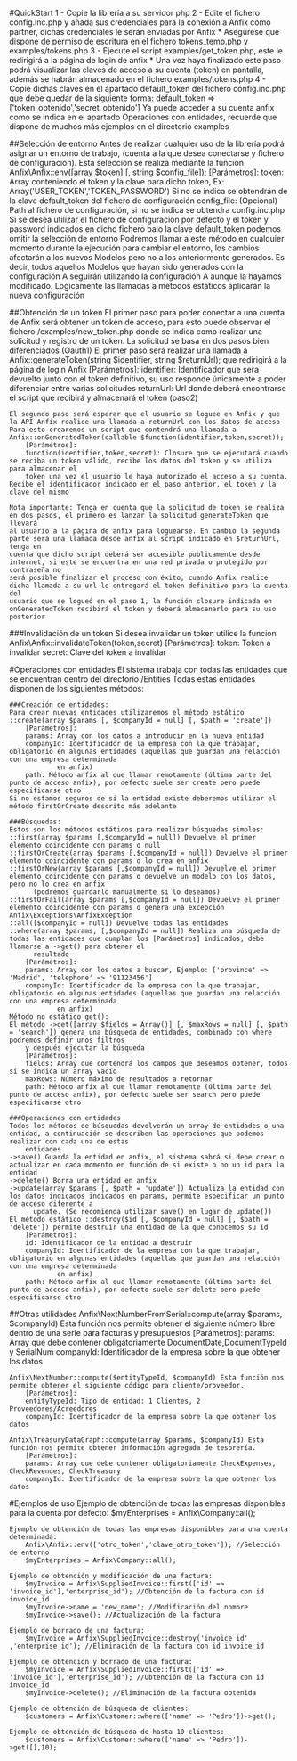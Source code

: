 #QuickStart
    1 - Copie la librería a su servidor php
    2 - Edite el fichero config.inc.php y añada sus credenciales para la conexión a Anfix como partner, dichas credenciales le serán enviadas por Anfix
      * Asegúrese que dispone de permiso de escritura en el fichero tokens_temp.php y examples/tokens.php
    3 - Ejecute el script examples/get_token.php, este le redirigirá a la página de login de anfix
      * Una vez haya finalizado este paso podrá visualizar las claves de acceso a su cuenta (token) en pantalla, además se habrán almacenado en el fichero examples/tokens.php
    4 - Copie dichas claves en el apartado default_token del fichero config.inc.php que debe quedar de la siguiente forma: default_token => ['token_obtenido','secret_obtenido']
    Ya puede acceder a su cuenta anfix como se indica en el apartado Operaciones con entidades, recuerde que dispone de muchos más ejemplos en el directorio examples

##Selección de entorno
	Antes de realizar cualquier uso de la librería podrá asignar un entorno de trabajo, (cuenta a la que desea conectarse y fichero de configuración).
	Esta selección se realiza mediante la función Anfix\Anfix::env([array $token] [, string $config_file]);
		[Parámetros]:
		token: Array conteniendo el token y la clave para dicho token, Ex: Array('USER_TOKEN','TOKEN_PASSWORD') Si no se indica se obtendrán de la clave default_token
        del fichero de configuración
		config_file: (Opcional) Path al fichero de configuración, si no se indica se obtendra config.inc.php
	Si se desea utilizar el fichero de configuración por defecto y el token y password indicados en dicho fichero bajo la clave default_token podemos omitir
	la selección de entorno
	Podremos llamar a este método en cualquier momento durante la ejecución para cambiar el entorno, los cambios afectarán a los nuevos Modelos pero no a los
	anteriormente generados. Es decir, todos aquellos Modelos que hayan sido generados con la configuración A seguirán utilizando la configuración A aunque la 
	hayamos modificado. Logicamente las llamadas a métodos estáticos aplicarán la nueva configuración
        	
##Obtención de un token
	El primer paso para poder conectar a una cuenta de Anfix será obtener un token de acceso, para esto puede observar el fichero /examples/new_token.php
	donde se indica como realizar una solicitud y registro de un token. La solicitud se basa en dos pasos bien diferenciados (Oauth1)
	El primer paso será realizar una llamada a Anfix::generateToken(string $identifier, string $returnUrl); que redirigirá a la página de login Anfix
		[Parámetros]:
		identifier: Identificador que sera devuelto junto con el token definitivo, su uso responde únicamente a poder diferenciar entre varias solicitudes
		returnUrl: Url donde deberá encontrarse el script que recibirá y almacenará el token (paso2)

	El segundo paso será esperar que el usuario se loguee en Anfix y que la API Anfix realice una llamada a returnUrl con los datos de acceso
	Para esto crearemos un script que contendrá una llamada a Anfix::onGeneratedToken(callable $function(identifier,token,secret)); 
		[Parámetros]:
		function(identifier,token,secret): Closure que se ejecutará cuando se reciba un token válido, recibe los datos del token y se utiliza para almacenar el 
		token una vez el usuario le haya autorizado el acceso a su cuenta. Recibe el identificador indicado en el paso anterior, el token y la clave del mismo

	Nota importante: Tenga en cuenta que la solicitud de token se realiza en dos pasos, el primero es lanzar la solicitud generateToken que llevará
	al usuario a la página de anfix para loguearse. En cambio la segunda parte será una llamada desde anfix al script indicado en $returnUrl, tenga en
	cuenta que dicho script deberá ser accesible publicamente desde internet, si este se encuentra en una red privada o protegido por contraseña no 
	será posible finalizar el proceso con éxito, cuando Anfix realice dicha llamada a su url le entregará el token definitivo para la cuenta del 
	usuario que se logueó en el paso 1, la función closure indicada en onGeneratedToken recibirá el token y deberá almacenarlo para su uso posterior

###Invalidación de un token
    Si desea invalidar un token utilice la funcion Anfix\Anfix::invalidateToken(token,secret)
        [Parámetros]:
        token: Token a invalidar
        secret: Clave del token a invalidar	
		
#Operaciones con entidades
	El sistema trabaja con todas las entidades que se encuentran dentro del directorio /Entities
	Todas estas entidades disponen de los siguientes métodos:
	
	###Creación de entidades:
	Para crear nuevas entidades utilizaremos el método estático ::create(array $params [, $companyId = null] [, $path = 'create'])
		[Parámetros]:
		params: Array con los datos a introducir en la nueva entidad
		companyId: Identificador de la empresa con la que trabajar, obligatorio en algunas entidades (aquellas que guardan una relacción con una empresa determinada
                en anfix)
		path: Método anfix al que llamar remotamente (última parte del punto de acceso anfix), por defecto suele ser create pero puede especificarse otro
	Si no estamos seguros de si la entidad existe deberemos utilizar el método firstOrCreate descrito más adelante	
	
	###Búsquedas:
	Estos son los métodos estáticos para realizar búsquedas simples:
	::first(array $params [,$companyId = null]) Devuelve el primer elemento coincidente con params o null
	::firstOrCreate(array $params [,$companyId = null]) Devuelve el primer elemento coincidente con params o lo crea en anfix
	::firstOrNew(array $params [,$companyId = null]) Devuelve el primer elemento coincidente con params o devuelve un modelo con los datos, pero no lo crea en anfix     
          (podremos guardarlo manualmente si lo deseamos)
	::firstOrFail(array $params [,$companyId = null]) Devuelve el primer elemento coincidente con params o genera una excepción Anfix\Exceptions\AnfixException
	::all([$companyId = null]) Devuelve todas las entidades
	::where(array $params, [,$companyId = null]) Realiza una búsqueda de todas las entidades que cumplan los [Parámetros] indicados, debe llamarse a ->get() para obtener el
          resultado
		[Parámetros]:
		params: Array con los datos a buscar, Ejemplo: ['province' => 'Madrid', 'telephone' => '91123456']
		companyId: Identificador de la empresa con la que trabajar, obligatorio en algunas entidades (aquellas que guardan una relacción con una empresa determinada
                en anfix)
	Método no estático get():
	El método ->get([array $fields = Array()] [, $maxRows = null] [, $path = 'search']) genera una búsqueda de entidades, combinado con where podremos definir unos filtros
        y después ejecutar la búsqueda
		[Parámetros]:
		fields: Array que contendrá los campos que deseamos obtener, todos si se indica un array vacío
		maxRows: Número máximo de resultados a retornar
		path: Método anfix al que llamar remotamente (última parte del punto de acceso anfix), por defecto suele ser search pero puede especificarse otro
		
	###Operaciones con entidades	
	Todos los métodos de búsquedas devolverán un array de entidades o una entidad, a continuación se describen las operaciones que podemos realizar con cada una de estas
        entidades
	->save() Guarda la entidad en anfix, el sistema sabrá si debe crear o actualizar en cada momento en función de si existe o no un id para la entidad
	->delete() Borra una entidad en anfix
	->update(array $params [, $path = 'update']) Actualiza la entidad con los datos indicados indicados en params, permite especificar un punto de acceso diferente a
          update. (Se recomienda utilizar save() en lugar de update())
	El método estático ::destroy($id [, $companyId = null] [, $path = 'delete']) permite destruir una entidad de la que conocemos su id
		[Parámetros]:
		id: Identificador de la entidad a destruir
		companyId: Identificador de la empresa con la que trabajar, obligatorio en algunas entidades (aquellas que guardan una relacción con una empresa determinada
                en anfix)
		path: Método anfix al que llamar remotamente (última parte del punto de acceso anfix), por defecto suele ser delete pero puede especificarse otro
		
##Otras utilidades
    Anfix\NextNumberFromSerial::compute(array $params, $companyId) Esta función nos permite obtener el siguiente número libre dentro de una serie para   facturas y presupuestos
	    [Parámetros]:
	    params: Array que debe contener obligatoriamente DocumentDate,DocumentTypeId y SerialNum
	    companyId: Identificador de la empresa sobre la que obtener los datos
	
    Anfix\NextNumber::compute($entityTypeId, $companyId) Esta función nos permite obtener el siguiente código para cliente/proveedor.
	    [Parámetros]:
	    entityTypeId: Tipo de entidad: 1 Clientes, 2 Proveedores/Acreedores
	    companyId: Identificador de la empresa sobre la que obtener los datos
	
    Anfix\TreasuryDataGraph::compute(array $params, $companyId) Esta función nos permite obtener información agregada de tesorería.
	    [Parámetros]:
	    params: Array que debe contener obligatoriamente CheckExpenses, CheckRevenues, CheckTreasury
	    companyId: Identificador de la empresa sobre la que obtener los datos	
		
#Ejemplos de uso
	Ejemplo de obtención de todas las empresas disponibles para la cuenta por defecto:
		$myEnterprises = Anfix\Company::all();
		
	Ejemplo de obtención de todas las empresas disponibles para una cuenta determinada:
		Anfix\Anfix::env(['otro_token','clave_otro_token']); //Selección de entorno
		$myEnterprises = Anfix\Company::all();	

	Ejemplo de obtención y modificación de una factura:
		$myInvoice = Anfix\SuppliedInvoice::first(['id' => 'invoice_id'],'enterprise_id'); //Obtención de la factura con id invoice_id
		$myInvoice->name = 'new_name'; //Modificación del nombre
		$myInvoice->save(); //Actualización de la factura

	Ejemplo de borrado de una factura:
		$myInvoice = Anfix\SuppliedInvoice::destroy('invoice_id' ,'enterprise_id'); //Eliminación de la factura con id invoice_id
		
	Ejemplo de obtención y borrado de una factura:
		$myInvoice = Anfix\SuppliedInvoice::first(['id' => 'invoice_id'],'enterprise_id'); //Obtención de la factura con id invoice_id
		$myInvoice->delete(); //Eliminación de la factura obtenida
		
	Ejemplo de obtención de búsqueda de clientes:
		$customers = Anfix\Customer::where(['name' => 'Pedro'])->get();
		
	Ejemplo de obtención de búsqueda de hasta 10 clientes:
		$customers = Anfix\Customer::where(['name' => 'Pedro'])->get([],10);